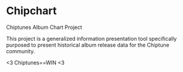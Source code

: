 Chipchart
=========

Chiptunes Album Chart Project

This project is a generalized information presentation tool specifically purposed
to present historical album release data for the Chiptune community.

<3 Chiptunes==WIN <3
